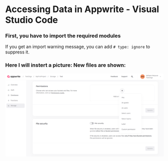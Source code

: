 # Accessing Data in Appwrite - Visual Studio Code 

### First, you have to import the required modules

If you get an import warning message, you can add `# type: ignore` to suppress it.

### Here I will instert a picture: New files are shown:
![Alarm button with configuration: Pause all alarms](<contents/assets/10.PNG>)  
